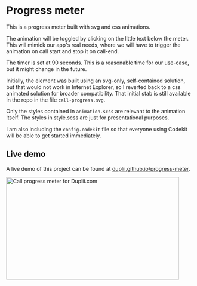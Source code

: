 # Progress meter

This is a progress meter built with svg and css animations.

The animation will be toggled by clicking on the little text below the meter. This will mimick our app's real needs, where we will have to trigger the animation on call start and stop it on call-end.

The timer is set at 90 seconds. This is a reasonable time for our use-case, but it might change in the future.

Initially, the element was built using an svg-only, self-contained solution, but that would not work in Internet Explorer, so I reverted back to a css animated solution for broader compatibility. That initial stab is still available in the repo in the file `call-progress.svg`.

Only the styles contained in `animation.scss` are relevant to the animation itself. The styles in style.scss are just for presentational purposes.

I am also including the `config.codekit` file so that everyone using Codekit will be able to get started immediately.

## Live demo

A live demo of this project can be found at [duplii.github.io/progress-meter](http://duplii.github.io/progress-meter "Duplii | Progress meter demo").

<img src="http://duplii.s3.amazonaws.com/call-progress.jpg" width="463" height="275" alt="Call progress meter for Duplii.com" />